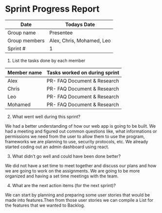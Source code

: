 # Sprint Progress Report 

| Date |  Todays Date  |
|------|---------------|
| Group name | Presentee |
| Group members | Alex, Chris, Mohamed, Leo |
| Sprint # | 1 |
 
1. List the tasks done by each member 

| Member name | Tasks worked on during sprint |
|-------------|-------------------------------|
| Alex        | PR- FAQ Document & Research   |
| Chris       | PR- FAQ Document & Research   |
| Leo         | PR- FAQ Document & Research   |
| Mohamed     | PR- FAQ Document & Research   |

  
 
 
2. What went well during this sprint? 

We had a better understanding of how our web app is going to be built. We had a meeting and figured out common questions like, what informations or permissions we need from the user to allow them to use the program, frameworks we are planning to use, security protocols, etc. We already started coding out an admin dashboard using react. 
 
 
 
3. What didn’t go well and could have been done better? 
 
We did not have a set time to meet together and discuss our plans and how we are going to work on the assignments. We are going to be more organized and having a set time meetings with the team. 

 
 
4. What are the next action items (for the next sprint)? 

We can start by planning and preparing some user stories that would be made into features.Then from those user stories we can compile a List for the features that we wanted to Backlog.
